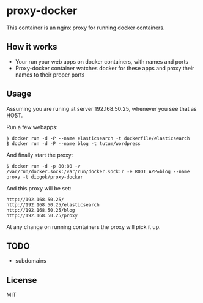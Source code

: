 # proxy-docker

This container is an nginx proxy for running docker containers.

## How it works

- Your run your web apps on docker containers, with names and ports
- Proxy-docker container watches docker for these apps and proxy their names to their proper ports

## Usage

Assuming you are runing at server 192.168.50.25, whenever you see that as HOST.

Run a few webapps:

    $ docker run -d -P --name elasticsearch -t dockerfile/elasticsearch
    $ docker run -d -P --name blog -t tutum/wordpress

And finally start the proxy:

    $ docker run -d -p 80:80 -v /var/run/docker.sock:/var/run/docker.sock:r -e ROOT_APP=blog --name proxy -t diogok/proxy-docker

And this proxy will be set:

    http://192.168.50.25/
    http://192.168.50.25/elasticsearch
    http://192.168.50.25/blog
    http://192.168.50.25/proxy 

At any change on running containers the proxy will pick it up.

## TODO

- subdomains

## License 

MIT

